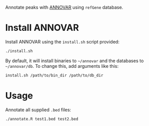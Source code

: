 Annotate peaks with [ANNOVAR](http://annovar.openbioinformatics.org/en/latest/) using `refGene` database.

# Install ANNOVAR

Install ANNOVAR using the `install.sh` script provided:

```bash
./install.sh
```

By default, it will install binaries to `~/annovar` and the databases to `~/annovar/db`. To change this, add arguments like this:

```bash
install.sh /path/to/bin_dir /path/to/db_dir
```

# Usage
Annotate all supplied `.bed` files:
```
./annotate.R test1.bed test2.bed
```
